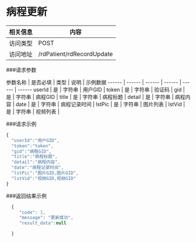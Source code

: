 # 病程更新
 相关信息 | 内容
 ------ | ------
 访问类型 | POST
 访问地址 | /rdPatient/rdRecordUpdate

###请求参数

 参数名称 | 是否必填 | 类型 | 说明 | 示例数据
 ------ | ------ | ------ | ------ | ------ | ------
 userId | 是 | 字符串 | 用户GID | 
 token | 是 | 字符串 | 验证码 | 
 gid | 是 | 字符串 | 病程GID | 
 title | 是 | 字符串 | 病程标题 | 
 detail | 是 | 字符串 | 病程内容 | 
 date | 是 | 字符串 | 病程记录时间 | 
 lstPic | 是 | 字符串 | 图片列表 |
 lstVid | 是 | 字符串 | 视频列表 |

###请求示例
```javascript
{
  "userId":"用户GID",
  "token":"token",
  "gid":"病程GID",
  "title":"病程标题",
  "detail":"病程内容",
  "date":"病程记录时间",
  "lstPic":"图片GID,图片GID",
  "lstVid":"视频GID,视频GID"
}
```

###返回结果示例

```javascript
  {
     "code": 1,
     "message": "更新成功",
     "result_data":null

  }



```
